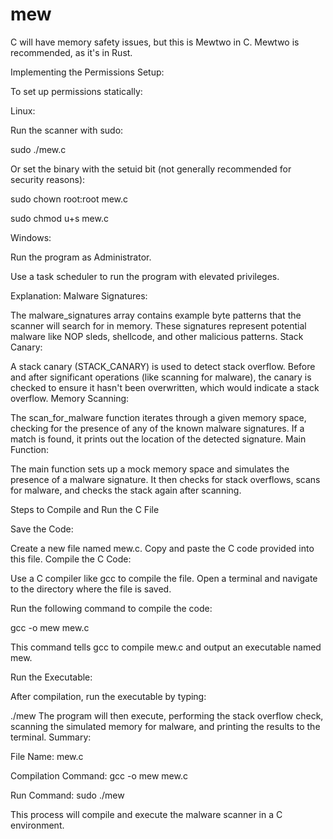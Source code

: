 # mew

C will have memory safety issues, but this is Mewtwo in C. Mewtwo is recommended, as it's in Rust.

Implementing the Permissions Setup:

To set up permissions statically:

Linux:

Run the scanner with sudo:

sudo ./mew.c

Or set the binary with the setuid bit (not generally recommended for security reasons):

sudo chown root:root mew.c

sudo chmod u+s mew.c

Windows:

Run the program as Administrator.

Use a task scheduler to run the program with elevated privileges.


Explanation:
Malware Signatures:

The malware_signatures array contains example byte patterns that the scanner will search for in memory. These signatures represent potential malware like NOP sleds, shellcode, and other malicious patterns.
Stack Canary:

A stack canary (STACK_CANARY) is used to detect stack overflow. Before and after significant operations (like scanning for malware), the canary is checked to ensure it hasn't been overwritten, which would indicate a stack overflow.
Memory Scanning:

The scan_for_malware function iterates through a given memory space, checking for the presence of any of the known malware signatures. If a match is found, it prints out the location of the detected signature.
Main Function:

The main function sets up a mock memory space and simulates the presence of a malware signature. It then checks for stack overflows, scans for malware, and checks the stack again after scanning.

Steps to Compile and Run the C File

Save the Code:

Create a new file named mew.c.
Copy and paste the C code provided into this file.
Compile the C Code:

Use a C compiler like gcc to compile the file. Open a terminal and navigate to the directory where the file is saved.

Run the following command to compile the code:

gcc -o mew mew.c

This command tells gcc to compile mew.c and output an executable named mew.

Run the Executable:

After compilation, run the executable by typing:

./mew
The program will then execute, performing the stack overflow check, scanning the simulated memory for malware, and printing the results to the terminal.
Summary:

File Name: mew.c

Compilation Command: gcc -o mew mew.c

Run Command: sudo ./mew

This process will compile and execute the malware scanner in a C environment.

